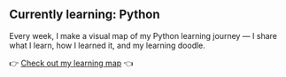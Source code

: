 ## Currently learning: Python

Every week, I make a visual map of my Python learning journey — I share what I learn, how I learned it, and my learning doodle.

 👉 [Check out my learning map](https://adrianavanegas.substack.com/) 👈
 
<!--
**adriana-vanegas/adriana-vanegas** is a ✨ _special_ ✨ repository because its `README.md` (this file) appears on your GitHub profile.

Here are some ideas to get you started:

- 🔭 I’m currently working on ...
- 🌱 I’m currently learning ...
- 👯 I’m looking to collaborate on ...
- 🤔 I’m looking for help with ...
- 💬 Ask me about ...
- 📫 How to reach me: ...
- 😄 Pronouns: ...
- ⚡ Fun fact: ...
-->
